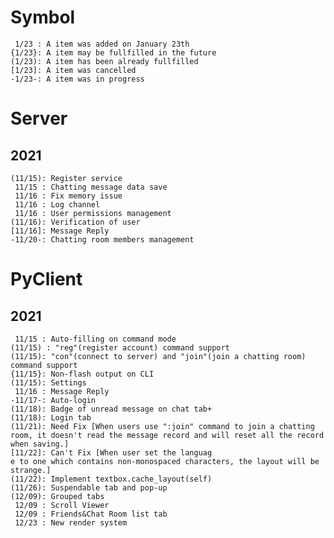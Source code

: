 # Symbol
     1/23 : A item was added on January 23th
    {1/23}: A item may be fullfilled in the future
    (1/23): A item has been already fullfilled
    [1/23]: A item was cancelled
    -1/23-: A item was in progress

# Server
## 2021
    (11/15): Register service
     11/15 : Chatting message data save
     11/16 : Fix memory issue
     11/16 : Log channel
     11/16 : User permissions management
    (11/16): Verification of user
    [11/16]: Message Reply
    -11/20-: Chatting room members management

# PyClient
## 2021
     11/15 : Auto-filling on command mode
    (11/15) : "reg"(register account) command support
    (11/15): "con"(connect to server) and "join"(join a chatting room) command support
    {11/15}: Non-flash output on CLI
    (11/15): Settings
     11/16 : Message Reply
    -11/17-: Auto-login
    (11/18): Badge of unread message on chat tab+
    (11/18): Login tab
    (11/21): Need Fix [When users use ":join" command to join a chatting room, it doesn't read the message record and will reset all the record when saving.]
    [11/22]: Can't Fix [When user set the languag
    e to one which contains non-monospaced characters, the layout will be strange.]
    (11/22): Implement textbox.cache_layout(self)
    (11/26): Suspendable tab and pop-up
    (12/09): Grouped tabs
     12/09 : Scroll Viewer
     12/09 : Friends&Chat Room list tab
     12/23 : New render system